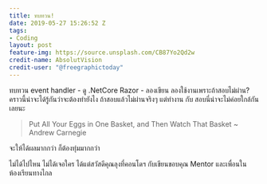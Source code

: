 ```yaml
---
title: ทบทวน!
date: 2019-05-27 15:26:52 Z
tags:
- Coding
layout: post
feature-img: https://source.unsplash.com/CB87Yo2Qd2w
credit-name: AbsolutVision
credit-user: "@freegraphictoday"
---
```


ทบทวน event handler - ดู .NetCore Razor - ลองเขียน ลองใช้งานเพราะถ้าสอบไม่ผ่าน? คราวนี้น่าจะได้รู้กันว่าจะต้องทำยังไง ถ้าสอบแล้วไม่ผ่านจริงๆ แต่ทำงาน กับ สอบนี่น่าจะไม่ค่อยใกล้กันเลยนะ

> Put All Your Eggs in One Basket, and Then Watch That Basket ~ Andrew Carnegie

จะให้ได้ผลมากกว่า ก็ต้องทุ่มมากกว่า

<i class="fa fa-child" style="color:plum"></i>

ไม่ได้ไปไหน ไม่ได้เจอใคร ได้แต่สวัสดีคุณลุงที่คอนโดฯ กับเขียนขอบคุณ Mentor และเพื่อนในห้องเรียนทางไกล
